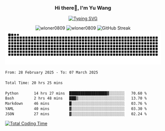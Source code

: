 <h3 align="center">Hi there👋, I'm Yu Wang</h1>

<p align="center"><a href="https://git.io/typing-svg"><img src="https://readme-typing-svg.demolab.com?font=Alex+Brush&size=18&pause=1000&color=716A50&background=6F66FF00&center=true&vCenter=true&width=435&lines=To+love+oneself+is+the+beginning+of+a+lifelong+romance.+%E2%80%94+Oscar+Wilde" alt="Typing SVG" /></a></p>


<p align="center">
 <img src="https://github-readme-stats.vercel.app/api/top-langs?username=wloner0809&show_icons=true&locale=en&layout=compact" alt="wloner0809" height=120 />
 <img src="https://github-readme-stats.vercel.app/api?username=wloner0809&show_icons=true&locale=en" alt="wloner0809" height=120 />
 <img src="https://github-readme-streak-stats.herokuapp.com?user=wloner0809&theme=microsoft" alt="GitHub Streak" height=120 />
 <img src="https://github.com/Wloner0809/Wloner0809/blob/output/github-contribution-grid-snake.svg">
</p>
 
<!--START_SECTION:waka-->

```txt
From: 28 February 2025 - To: 07 March 2025

Total Time: 20 hrs 25 mins

Python       14 hrs 27 mins  █████████████████▓░░░░░░░   70.60 %
Bash         2 hrs 48 mins   ███▒░░░░░░░░░░░░░░░░░░░░░   13.70 %
Markdown     46 mins         █░░░░░░░░░░░░░░░░░░░░░░░░   03.76 %
YAML         40 mins         ▓░░░░░░░░░░░░░░░░░░░░░░░░   03.30 %
JSON         27 mins         ▓░░░░░░░░░░░░░░░░░░░░░░░░   02.24 %
```

<!--END_SECTION:waka-->

[![Total Coding Time](https://wakatime.com/badge/user/3b010e91-e8bb-445f-9eac-c8ab5bc30cb6.svg)](https://wakatime.com/@3b010e91-e8bb-445f-9eac-c8ab5bc30cb6)
